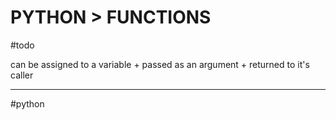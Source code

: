 # PYTHON > FUNCTIONS

#todo 

can be assigned to a variable + passed as an argument + returned to it's caller


- - -
#python